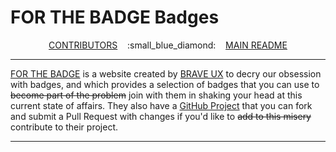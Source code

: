 # FOR THE BADGE Badges

<div style="text-align: center;"> <a href="../CONTRIBUTORS.md">CONTRIBUTORS</a> &nbsp;&nbsp; :small_blue_diamond: &nbsp;&nbsp; <a href="../README.md">MAIN README</a></div>

****

[FOR THE BADGE](https://forthebadge.com/) is a website created by [BRAVE UX](https://www.braveux.com/) to decry our obsession with badges, and which provides a selection of badges that you can use to ~~become part of the problem~~ join with them in shaking your head at this current state of affairs.  They also have a [GitHub Project](https://github.com/BraveUX/for-the-badge) that you can fork and submit a Pull Request with changes if you'd like to ~~add to this misery~~ contribute to their project. 

****
